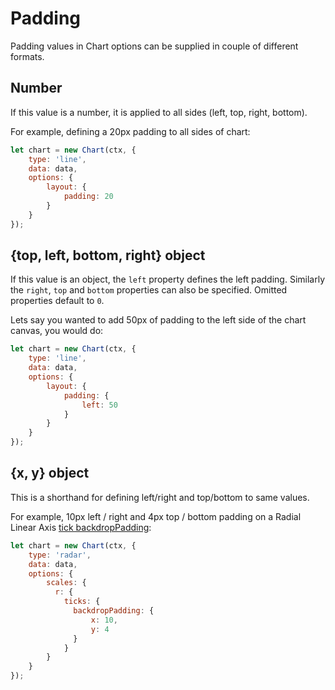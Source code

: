# Padding

Padding values in Chart options can be supplied in couple of different formats.

## Number

If this value is a number, it is applied to all sides (left, top, right, bottom).

For example, defining a 20px padding to all sides of chart:

```javascript
let chart = new Chart(ctx, {
    type: 'line',
    data: data,
    options: {
        layout: {
            padding: 20
        }
    }
});
```

## {top, left, bottom, right} object

If this value is an object, the `left` property defines the left padding. Similarly the `right`, `top` and `bottom` properties can also be specified.
Omitted properties default to `0`.

Lets say you wanted to add 50px of padding to the left side of the chart canvas, you would do:

```javascript
let chart = new Chart(ctx, {
    type: 'line',
    data: data,
    options: {
        layout: {
            padding: {
                left: 50
            }
        }
    }
});
```

## {x, y} object

This is a shorthand for defining left/right and top/bottom to same values.

For example, 10px left / right and 4px top / bottom padding on a Radial Linear Axis [tick backdropPadding](/axes/radial/linear.md#linear-radial-axis-specific-tick-options):

```javascript
let chart = new Chart(ctx, {
    type: 'radar',
    data: data,
    options: {
        scales: {
          r: {
            ticks: {
              backdropPadding: {
                  x: 10,
                  y: 4
              }
            }
        }
    }
});
```
